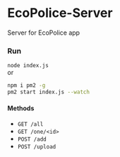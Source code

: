 # EcoPolice-Server
Server for EcoPolice app

### Run
`node index.js`  
or  
```bash
npm i pm2 -g
pm2 start index.js --watch
```

#### Methods
* `GET /all`
* `GET /one/<id>`
* `POST /add`
* `POST /upload`

